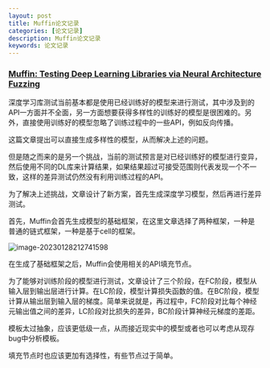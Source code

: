 ```yaml
---
layout: post
title: Muffin论文记录
categories: [论文记录]
description: Muffin论文记录
keywords: 论文记录
---
```




### [Muffin: Testing Deep Learning Libraries via Neural Architecture Fuzzing](/files/Muffin.pdf)

深度学习库测试当前基本都是使用已经训练好的模型来进行测试，其中涉及到的API一方面并不全面，另一方面想要获得多样性的训练好的模型是很困难的。另外，直接使用训练好的模型忽略了训练过程中的一些API，例如反向传播。

这篇文章提出可以直接生成多样性的模型，从而解决上述的问题。

但是随之而来的是另一个挑战，当前的测试预言是对已经训练好的模型进行变异，然后使用不同的DL库来计算结果，如果结果超过可接受范围则代表发现一个不一致，这样的差异测试仍然没有利用训练过程的API。

为了解决上述挑战，文章设计了新方案，首先生成深度学习模型，然后再进行差异测试。



首先，Muffin会首先生成模型的基础框架，在这里文章选择了两种框架，一种是普通的链式框架，一种是基于cell的框架。

![image-20230128212741598](https://ningmo.oss-cn-beijing.aliyuncs.com/img/image-20230128212741598.png)

在生成了基础框架之后，Muffin会使用相关的API填充节点。



为了能够对训练阶段的模型进行测试，文章设计了三个阶段，在FC阶段，模型从输入层到输出层进行计算。在LC阶段，模型计算损失函数的值。在BC阶段，模型计算从输出层到输入层的梯度。简单来说就是，再过程中，FC阶段对比每个神经元输出值之间的差异，LC阶段对比损失的差异，BC阶段计算神经元梯度的差距。



模板太过抽象，应该更低级一点，从而接近现实中的模型或者也可以考虑从现存bug中分析模板。

填充节点时也应该更加有选择性，有些节点过于简单。
